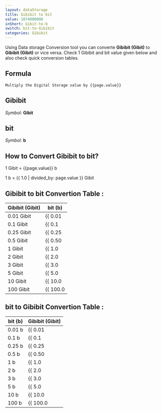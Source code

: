 ```yaml
---
layout: dataStorage
title: Gibibit to bit
value: 1074000000
inShort: Gibit-to-b
switch: bit-to-Gibibit
categories: Gibibit
---
```


Using Data storage Conversion tool you can converte **Gibibit (Gibit)** to **Gibibit (Gibit)** or vice versa. Check 1 Gibibit and bit value given below and also check quick conversion tables.

## Formula
`Multiply the Digital Storage value by {{page.value}}`

## Gibibit
*Symbol:* **Gibit**

## bit
*Symbol:* **b**

## How to Convert Gibibit to bit?

1 Gibit = {{page.value}} b

1 b = {{ 1.0 | divided_by: page.value }} Gibit


## Gibibit to bit Convertion Table :

| Gibibit (Gibit) | bit (b) |
| ---- | ---- |
| 0.01 Gibit | {{ 0.01 | times: page.value }} b |
| 0.1 Gibit | {{ 0.1 | times: page.value }} b |
| 0.25 Gibit | {{ 0.25 | times: page.value }} b |
| 0.5 Gibit | {{ 0.50 | times: page.value }} b |
| 1 Gibit | {{ 1.0 | times: page.value }} b |
| 2 Gibit | {{ 2.0 | times: page.value }} b |
| 3 Gibit | {{ 3.0 | times: page.value }} b |
| 5 Gibit | {{ 5.0 | times: page.value }} b |
| 10 Gibit | {{ 10.0 | times: page.value }} b |
| 100 Gibit | {{ 100.0 | times: page.value }} b |

## bit to Gibibit Convertion Table :

| bit (b) | Gibibit (Gibit) |
| ---- | ---- |
| 0.01 b | {{ 0.01 | divided_by: page.value }} Gibit |
| 0.1 b | {{ 0.1 | divided_by: page.value }} Gibit |
| 0.25 b | {{ 0.25 | divided_by: page.value }} Gibit |
| 0.5 b | {{ 0.50 | divided_by: page.value }} Gibit |
| 1 b | {{ 1.0 | divided_by: page.value }} Gibit |
| 2 b | {{ 2.0 | divided_by: page.value }} Gibit |
| 3 b | {{ 3.0 | divided_by: page.value }} Gibit |
| 5 b | {{ 5.0 | divided_by: page.value }} Gibit |
| 10 b | {{ 10.0 | divided_by: page.value }} Gibit |
| 100 b | {{ 100.0 | divided_by: page.value }} Gibit |


<script>
document.getElementById('selectInput')[11].selected = true
document.getElementById('selectOutput')[0].selected = true
</script>
